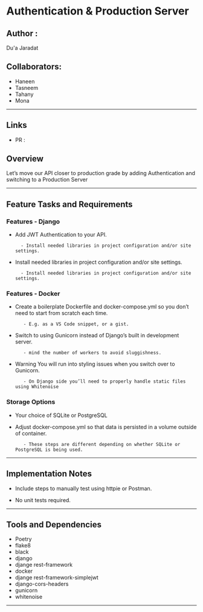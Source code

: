 # Authentication & Production Server

## Author : 

Du'a Jaradat

## Collaborators:

- Haneen 
- Tasneem 
- Tahany
- Mona


---

## Links 
- PR :  []()

## Overview

Let’s move our API closer to production grade by adding Authentication and switching to a Production Server

---
## Feature Tasks and Requirements

### Features - Django
 - Add JWT Authentication to your API.

         - Install needed libraries in project configuration and/or site settings.

 - Install needed libraries in project configuration and/or site settings.

         - Install needed libraries in project configuration and/or site settings.


 
 ### Features - Docker

 - Create a boilerplate Dockerfile and docker-compose.yml so you don’t need to start from scratch each time.

          - E.g. as a VS Code snippet, or a gist.

 - Switch to using Gunicorn instead of Django’s built in development server.

          - mind the number of workers to avoid sluggishness.

 - Warning You will run into styling issues when you switch over to Gunicorn.

          - On Django side you’ll need to properly handle static files using Whitenoise

### Storage Options
 - Your choice of SQLite or PostgreSQL

 - Adjust docker-compose.yml so that data is persisted in a volume outside of container.

          - These steps are different depending on whether SQLite or PostgreSQL is being used.
 ---

## Implementation Notes

 - Include steps to manually test using httpie or Postman.
    
 - No unit tests required.
         

---

## Tools and Dependencies

- Poetry
- flake8
- black
- django
- djange rest-framework
- docker
- djange rest-framework-simplejwt
- django-cors-headers
- gunicorn
- whitenoise
---